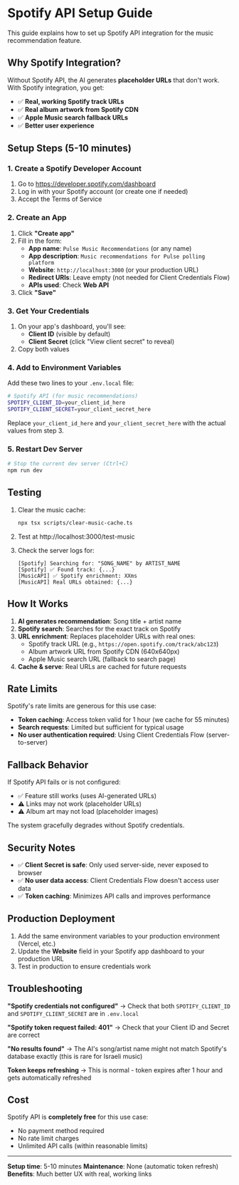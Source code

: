 # Spotify API Setup Guide

This guide explains how to set up Spotify API integration for the music recommendation feature.

## Why Spotify Integration?

Without Spotify API, the AI generates **placeholder URLs** that don't work. With Spotify integration, you get:
- ✅ **Real, working Spotify track URLs**
- ✅ **Real album artwork from Spotify CDN**
- ✅ **Apple Music search fallback URLs**
- ✅ **Better user experience**

## Setup Steps (5-10 minutes)

### 1. Create a Spotify Developer Account

1. Go to https://developer.spotify.com/dashboard
2. Log in with your Spotify account (or create one if needed)
3. Accept the Terms of Service

### 2. Create an App

1. Click **"Create app"**
2. Fill in the form:
   - **App name**: `Pulse Music Recommendations` (or any name)
   - **App description**: `Music recommendations for Pulse polling platform`
   - **Website**: `http://localhost:3000` (or your production URL)
   - **Redirect URIs**: Leave empty (not needed for Client Credentials Flow)
   - **APIs used**: Check **Web API**
3. Click **"Save"**

### 3. Get Your Credentials

1. On your app's dashboard, you'll see:
   - **Client ID** (visible by default)
   - **Client Secret** (click "View client secret" to reveal)
2. Copy both values

### 4. Add to Environment Variables

Add these two lines to your `.env.local` file:

```bash
# Spotify API (for music recommendations)
SPOTIFY_CLIENT_ID=your_client_id_here
SPOTIFY_CLIENT_SECRET=your_client_secret_here
```

Replace `your_client_id_here` and `your_client_secret_here` with the actual values from step 3.

### 5. Restart Dev Server

```bash
# Stop the current dev server (Ctrl+C)
npm run dev
```

## Testing

1. Clear the music cache:
   ```bash
   npx tsx scripts/clear-music-cache.ts
   ```

2. Test at http://localhost:3000/test-music

3. Check the server logs for:
   ```
   [Spotify] Searching for: "SONG_NAME" by ARTIST_NAME
   [Spotify] ✅ Found track: {...}
   [MusicAPI] ✅ Spotify enrichment: XXms
   [MusicAPI] Real URLs obtained: {...}
   ```

## How It Works

1. **AI generates recommendation**: Song title + artist name
2. **Spotify search**: Searches for the exact track on Spotify
3. **URL enrichment**: Replaces placeholder URLs with real ones:
   - Spotify track URL (e.g., `https://open.spotify.com/track/abc123`)
   - Album artwork URL from Spotify CDN (640x640px)
   - Apple Music search URL (fallback to search page)
4. **Cache & serve**: Real URLs are cached for future requests

## Rate Limits

Spotify's rate limits are generous for this use case:
- **Token caching**: Access token valid for 1 hour (we cache for 55 minutes)
- **Search requests**: Limited but sufficient for typical usage
- **No user authentication required**: Using Client Credentials Flow (server-to-server)

## Fallback Behavior

If Spotify API fails or is not configured:
- ✅ Feature still works (uses AI-generated URLs)
- ⚠️ Links may not work (placeholder URLs)
- ⚠️ Album art may not load (placeholder images)

The system gracefully degrades without Spotify credentials.

## Security Notes

- ✅ **Client Secret is safe**: Only used server-side, never exposed to browser
- ✅ **No user data access**: Client Credentials Flow doesn't access user data
- ✅ **Token caching**: Minimizes API calls and improves performance

## Production Deployment

1. Add the same environment variables to your production environment (Vercel, etc.)
2. Update the **Website** field in your Spotify app dashboard to your production URL
3. Test in production to ensure credentials work

## Troubleshooting

**"Spotify credentials not configured"**
→ Check that both `SPOTIFY_CLIENT_ID` and `SPOTIFY_CLIENT_SECRET` are in `.env.local`

**"Spotify token request failed: 401"**
→ Check that your Client ID and Secret are correct

**"No results found"**
→ The AI's song/artist name might not match Spotify's database exactly (this is rare for Israeli music)

**Token keeps refreshing**
→ This is normal - token expires after 1 hour and gets automatically refreshed

## Cost

Spotify API is **completely free** for this use case:
- No payment method required
- No rate limit charges
- Unlimited API calls (within reasonable limits)

---

**Setup time**: 5-10 minutes
**Maintenance**: None (automatic token refresh)
**Benefits**: Much better UX with real, working links
